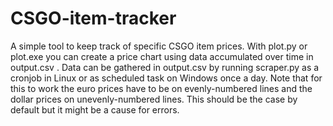# CSGO-item-tracker
A simple tool to keep track of specific CSGO item prices.
With plot.py or plot.exe you can create a price chart using data accumulated over time in output.csv . Data can be gathered in output.csv by running scraper.py as a cronjob in Linux or as scheduled task on Windows once a day.
Note that for this to work the euro prices have to be on evenly-numbered lines and the dollar prices on unevenly-numbered lines.
This should be the case by default but it might be a cause for errors. 
